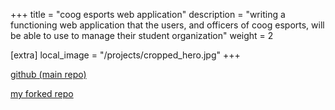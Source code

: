 +++
title = "coog esports web application"
description = "writing a functioning web application that the users, and officers of coog esports, will be able to use to manage their student organization"
weight = 2

[extra]
local_image = "/projects/cropped_hero.jpg"
+++

[github (main repo)](https://github.com/CoogEsports/website)

[my forked repo](https://github.com/brespina/website)
